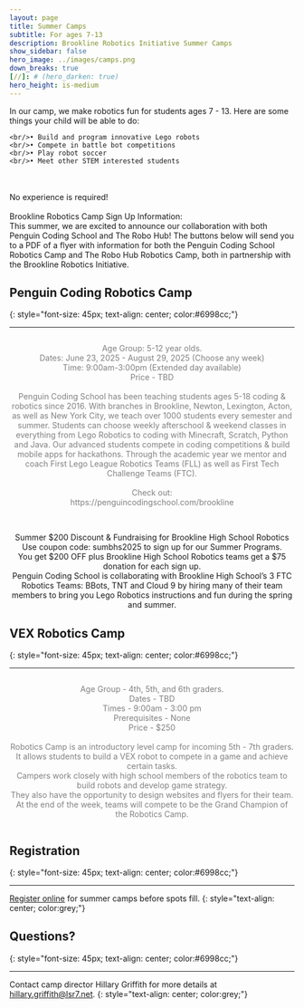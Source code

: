 ```yaml
---
layout: page
title: Summer Camps 
subtitle: For ages 7-13
description: Brookline Robotics Initiative Summer Camps
show_sidebar: false
hero_image: ../images/camps.png
down_breaks: true
[//]: # (hero_darken: true)
hero_height: is-medium
---
```


<div class="centered">
    <p style="color:grey;">


In our camp, we make robotics fun for students ages 7 - 13. Here are some things your child will be able to do:

    <br/>• Build and program innovative Lego robots
    <br/>• Compete in battle bot competitions
    <br/>• Play robot soccer
    <br/>• Meet other STEM interested students

<br/>
<br/>No experience is required!
<br/>
<br/>Brookline Robotics Camp Sign Up Information:
<br/>This summer, we are excited to announce our collaboration with both Penguin Coding School and The Robo Hub! The buttons below will send you to a PDF of a flyer with information for both the Penguin Coding School Robotics Camp and The Robo Hub Robotics Camp, both in partnership with the Brookline Robotics Initiative.
</p>
</div>

[//]: # (<div class="centered">)

[//]: # (    <p style="text-decoration: bold; font-size: 1.25em; color:black;">)

[//]: # (        2025 Summer Camp sign-ups will open in the Spring!)

[//]: # (    </p>)

[//]: # (</div>)


## Penguin Coding Robotics Camp
{: style="font-size: 45px; text-align: center; color:#6998cc;"}
***
<div style="text-align: center;">
    <p style="color:grey; display: inline-block; text-align: center;">
            Age Group: 5-12 year olds.
            <br>
            Dates: June 23, 2025 - August 29, 2025 (Choose any week)
            <br>
            Time: 9:00am-3:00pm (Extended day available)
            <br>
            Price - TBD
            <br><br>
            Penguin Coding School has been teaching students ages 5-18 coding & robotics since 2016. 
With branches in Brookline, Newton, Lexington, Acton, as well as New York City, we teach over 1000 students every semester and summer.
Students can choose weekly afterschool & weekend classes in everything from Lego Robotics to coding with Minecraft, Scratch, Python and Java. 
Our advanced students compete in coding competitions & build mobile apps for hackathons.
Through the academic year we mentor and coach First Lego League Robotics Teams (FLL) as well as First Tech Challenge Teams (FTC). 
<br/>
<br/>Check out:
<br/>https://penguincodingschool.com/brookline

<br/>Summer $200 Discount & Fundraising for Brookline High School Robotics
<br/>Use coupon code: sumbhs2025 to sign up for our Summer Programs.
<br/>You get $200 OFF plus Brookline High School Robotics teams get a $75 donation for each sign up.
<br/>Penguin Coding School is collaborating with Brookline High School’s 3 FTC Robotics Teams: BBots, TNT and Cloud 9 by hiring many of their team members to bring you Lego Robotics instructions and fun during the spring and summer.
        </p>
</div>

[//]: # (&#40;Includes 15 hours of camp, t-shirt, and snacks&#41;.)

## VEX Robotics Camp
{: style="font-size: 45px; text-align: center; color:#6998cc;"}
***

<div style="text-align: center;">
            <p style="color:grey; display: inline-block; text-align: center;">
            Age Group - 4th, 5th, and 6th graders.
            <br>
            Dates - TBD
            <br>
            Times - 9:00am - 3:00 pm
            <br>
            Prerequisites - None
            <br>
            Price - $250
            <br><br>
            Robotics Camp is an introductory level camp for incoming 5th - 7th graders.
            <br>It allows students to build a VEX robot to compete in a game and achieve certain tasks. 
            <br>Campers work closely with high school members of the robotics team to build robots and develop game strategy. 
            <br>They also have the opportunity to design websites and flyers for their team. 
            <br>At the end of the week, teams will compete to be the Grand Champion of the Robotics Camp. 
        </p>
</div>

[//]: # (&#40;Includes 30 hours of camp, t-shirt, snacks, and lunch on Friday&#41;)

## Registration
{: style="font-size: 45px; text-align: center; color:#6998cc;"}
***

[Register online](https://www.lsnbroncoscamps.com/robotics-and-engineering-camps.cfm) for summer camps before spots fill.
{: style="text-align: center; color:grey;"}

## Questions?
{: style="font-size: 45px; text-align: center; color:#6998cc;"}
***

Contact camp director Hillary Griffith for more details at [hillary.griffith@lsr7.net](mailto:hillary.griffith@lsr7.net).
{: style="text-align: center; color:grey;"}
